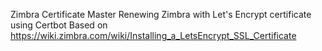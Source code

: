 Zimbra Certificate Master
Renewing Zimbra with Let's Encrypt certificate using Certbot
Based on https://wiki.zimbra.com/wiki/Installing_a_LetsEncrypt_SSL_Certificate